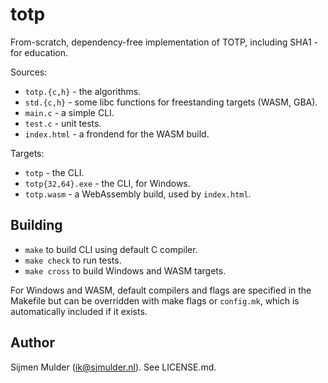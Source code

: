 totp
====
From-scratch, dependency-free implementation of TOTP, including SHA1 -
for education.

Sources:
 - `totp.{c,h}` - the algorithms.
 - `std.{c,h}` - some libc functions for freestanding targets (WASM,
   GBA).
 - `main.c` - a simple CLI.
 - `test.c` - unit tests.
 - `index.html` - a frondend for the WASM build.

Targets:
 - `totp` - the CLI.
 - `totp{32,64}.exe` - the CLI, for Windows.
 - `totp.wasm` - a WebAssembly build, used by `index.html`.

Building
--------
 - `make` to  build CLI using default C compiler.
 - `make check` to run tests.
 - `make cross` to  build Windows and WASM targets.

For Windows and WASM, default compilers and flags are specified in
the Makefile but can be overridden with make flags or `config.mk`,
which is automatically included if it exists.

Author
------
Sijmen Mulder (ik@sjmulder.nl). See LICENSE.md.
